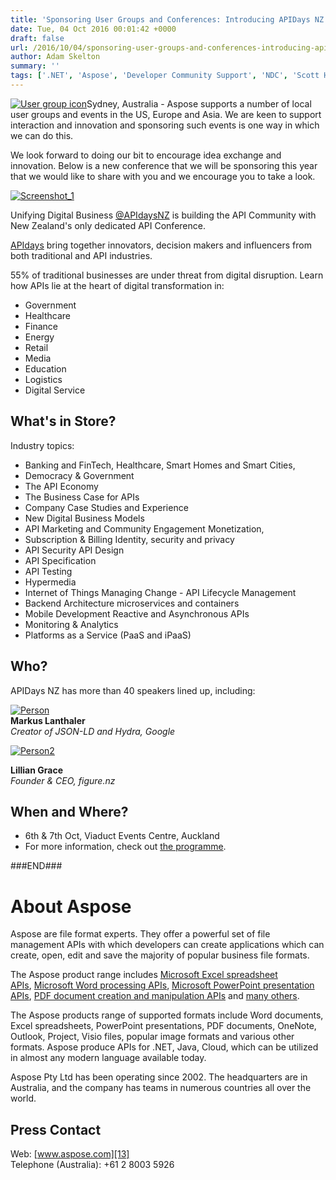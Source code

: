 ```yaml
---
title: 'Sponsoring User Groups and Conferences: Introducing APIDays NZ'
date: Tue, 04 Oct 2016 00:01:42 +0000
draft: false
url: /2016/10/04/sponsoring-user-groups-and-conferences-introducing-apidays-nz/
author: Adam Skelton
summary: ''
tags: ['.NET', 'Aspose', 'Developer Community Support', 'NDC', 'Scott Hanselman', 'Sydney', 'developers', 'java', 'sponsor', 'user groups']
---
```


[![User group icon][1]](https://blog.aspose.com/wp-content/uploads/sites/2/2011/08/user-group-icon.png)Sydney, Australia - Aspose supports a number of local user groups and events in the US, Europe and Asia. We are keen to support interaction and innovation and sponsoring such events is one way in which we can do this.

We look forward to doing our bit to encourage idea exchange and innovation. Below is a new conference that we will be sponsoring this year that we would like to share with you and we encourage you to take a look.

[![][2]](https://blog.aspose.com/wp-content/uploads/sites/2/2016/10/Screenshot_1.png)

Unifying Digital Business [@APIdaysNZ][3] is building the API Community with New Zealand's only dedicated API Conference.

[APIdays][4] bring together innovators, decision makers and influencers from both traditional and API industries.

55% of traditional businesses are under threat from digital disruption. Learn how APIs lie at the heart of digital transformation in:

*   Government
*   Healthcare
*   Finance
*   Energy
*   Retail
*   Media
*   Education
*   Logistics
*   Digital Service

## What's in Store?

Industry topics:

*   Banking and FinTech, Healthcare, Smart Homes and Smart Cities,
*   Democracy & Government
*   The API Economy
*   The Business Case for APIs
*   Company Case Studies and Experience
*   New Digital Business Models
*   API Marketing and Community Engagement Monetization,
*   Subscription & Billing Identity, security and privacy
*   API Security API Design
*   API Specification
*   API Testing
*   Hypermedia
*   Internet of Things Managing Change - API Lifecycle Management
*   Backend Architecture microservices and containers
*   Mobile Development Reactive and Asynchronous APIs
*   Monitoring & Analytics
*   Platforms as a Service (PaaS and iPaaS)

## Who?

APIDays NZ has more than 40 speakers lined up, including:

[![][5]](https://blog.aspose.com/wp-content/uploads/sites/2/2016/10/Person.png)  
**Markus Lanthaler**  
_Creator of JSON-LD and Hydra, Google_

[![][6]](https://blog.aspose.com/wp-content/uploads/sites/2/2016/10/Person2.png)

**Lillian Grace**  
_Founder & CEO, figure.nz_

## When and Where?

*   6th & 7th Oct, Viaduct Events Centre, Auckland
*   For more information, check out [the programme][7].

###END###

# About Aspose

Aspose are file format experts. They offer a powerful set of file management APIs with which developers can create applications which can create, open, edit and save the majority of popular business file formats.

The Aspose product range includes [Microsoft Excel spreadsheet APIs][8], [Microsoft Word processing APIs][9], [Microsoft PowerPoint presentation APIs][10], [PDF document creation and manipulation APIs][11] and [many others][12].

The Aspose products range of supported formats include Word documents, Excel spreadsheets, PowerPoint presentations, PDF documents, OneNote, Outlook, Project, Visio files, popular image formats and various other formats. Aspose produce APIs for .NET, Java, Cloud, which can be utilized in almost any modern language available today.

Aspose Pty Ltd has been operating since 2002. The headquarters are in Australia, and the company has teams in numerous countries all over the world.

## Press Contact

Web: [www.aspose.com][13]  
Telephone (Australia): +61 2 8003 5926




[1]: https://blog.aspose.com/wp-content/uploads/sites/2/2011/08/user-group-icon.png "User group icon"
[2]: https://blog.aspose.com/wp-content/uploads/sites/2/2016/10/Screenshot_1.png "Screenshot_1"
[3]: https://twitter.com/apidaysnz
[4]: https://apidays.nz/
[5]: https://blog.aspose.com/wp-content/uploads/sites/2/2016/10/Person.png "Person"
[6]: https://blog.aspose.com/wp-content/uploads/sites/2/2016/10/Person2.png "Person2"
[7]: https://apidays.nz/programme/
[8]: http://www.aspose.com/.net/excel-component.aspx?utm_source=ignitenz2015&utm_medium=web&utm_campaign=ignitenz2015
[9]: http://www.aspose.com/.net/word-component.aspx?utm_source=ignitenz2015&utm_medium=web&utm_campaign=ignitenz2015
[10]: http://www.aspose.com/.net/powerpoint-component.aspx?utm_source=ignitenz2015&utm_medium=web&utm_campaign=ignitenz2015
[11]: http://www.aspose.com/.net/pdf-component.aspx?utm_source=ignitenz2015&utm_medium=web&utm_campaign=ignitenz2015
[12]: http://www.aspose.com/total-component-suite.aspx?utm_source=ignitenz2015&utm_medium=web&utm_campaign=ignitenz2015
[13]: http://www.aspose.com/



